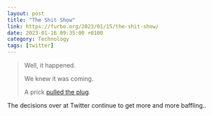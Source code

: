 ```yaml
--- 
layout: post 
title: "The Shit Show" 
link: https://furbo.org/2023/01/15/the-shit-show/
date: 2023-01-16 09:35:00 +0100 
category: Technology 
tags: [twitter]
--- 
```


>Well, it happened.
>
>We knew it was coming.
>
>A prick [pulled the plug][apidown].

The decisions over at Twitter continue to get more and more baffling..

[apidown]:https://9to5google.com/2023/01/12/twitter-api-appears-to-be-down-breaking-tweetbot-and-third-party-clients/
